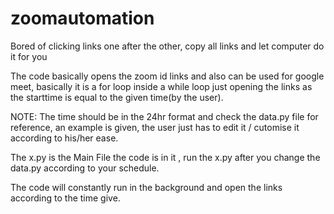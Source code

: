 # zoomautomation
Bored of clicking links one after the other, copy all links and let computer do it for you

The code basically opens the zoom id links and also can be used for google meet, basically 
it is a for loop inside a while loop just opening the links as the starttime is equal to the given time(by the user).

NOTE: The time should be in the 24hr format and check the data.py file for reference, an example is given, the user just 
      has to edit it / cutomise it according to his/her ease.

The x.py is the Main File the code is in it , run the x.py after you change the data.py according to your schedule.

The code will constantly run in the background and open the links according to the time give.
